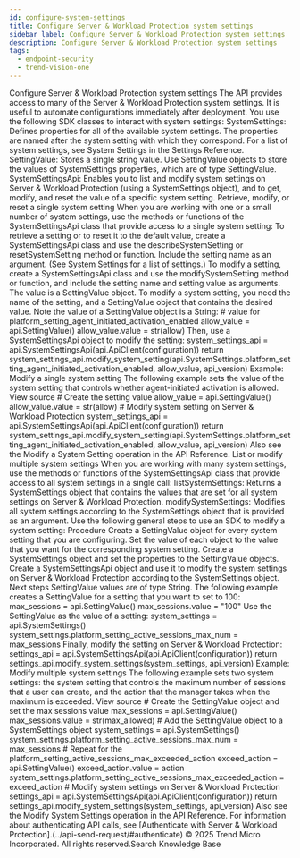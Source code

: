 ```yaml
---
id: configure-system-settings
title: Configure Server & Workload Protection system settings
sidebar_label: Configure Server & Workload Protection system settings
description: Configure Server & Workload Protection system settings
tags:
  - endpoint-security
  - trend-vision-one
---
```


 Configure Server & Workload Protection system settings The API provides access to many of the Server & Workload Protection system settings. It is useful to automate configurations immediately after deployment. You use the following SDK classes to interact with system settings: SystemSettings: Defines properties for all of the available system settings. The properties are named after the system setting with which they correspond. For a list of system settings, see System Settings in the Settings Reference. SettingValue: Stores a single string value. Use SettingValue objects to store the values of SystemSettings properties, which are of type SettingValue. SystemSettingsApi: Enables you to list and modify system settings on Server & Workload Protection (using a SystemSettings object), and to get, modify, and reset the value of a specific system setting. Retrieve, modify, or reset a single system setting When you are working with one or a small number of system settings, use the methods or functions of the SystemSettingsApi class that provide access to a single system setting: To retrieve a setting or to reset it to the default value, create a SystemSettingsApi class and use the describeSystemSetting or resetSystemSetting method or function. Include the setting name as an argument. (See System Settings for a list of settings.) To modify a setting, create a SystemSettingsApi class and use the modifySystemSetting method or function, and include the setting name and setting value as arguments. The value is a SettingValue object. To modify a system setting, you need the name of the setting, and a SettingValue object that contains the desired value. Note the value of a SettingValue object is a String: # value for platform_setting_agent_initiated_activation_enabled allow_value = api.SettingValue() allow_value.value = str(allow) Then, use a SystemSettingsApi object to modify the setting: system_settings_api = api.SystemSettingsApi(api.ApiClient(configuration)) return system_settings_api.modify_system_setting(api.SystemSettings.platform_setting_agent_initiated_activation_enabled, allow_value, api_version) Example: Modify a single system setting The following example sets the value of the system setting that controls whether agent-initiated activation is allowed. View source # Create the setting value allow_value = api.SettingValue() allow_value.value = str(allow) # Modify system setting on Server & Workload Protection system_settings_api = api.SystemSettingsApi(api.ApiClient(configuration)) return system_settings_api.modify_system_setting(api.SystemSettings.platform_setting_agent_initiated_activation_enabled, allow_value, api_version) Also see the Modify a System Setting operation in the API Reference. List or modify multiple system settings When you are working with many system settings, use the methods or functions of the SystemSettingsApi class that provide access to all system settings in a single call: listSystemSettings: Returns a SystemSettings object that contains the values that are set for all system settings on Server & Workload Protection. modifySystemSettings: Modifies all system settings according to the SystemSettings object that is provided as an argument. Use the following general steps to use an SDK to modify a system setting: Procedure Create a SettingValue object for every system setting that you are configuring. Set the value of each object to the value that you want for the corresponding system setting. Create a SystemSettings object and set the properties to the SettingValue objects. Create a SystemSettingsApi object and use it to modify the system settings on Server & Workload Protection according to the SystemSettings object. Next steps SettingValue values are of type String. The following example creates a SettingValue for a setting that you want to set to 100: max_sessions = api.SettingValue() max_sessions.value = "100" Use the SettingValue as the value of a setting: system_settings = api.SystemSettings() system_settings.platform_setting_active_sessions_max_num = max_sessions Finally, modify the setting on Server & Workload Protection: settings_api = api.SystemSettingsApi(api.ApiClient(configuration)) return settings_api.modify_system_settings(system_settings, api_version) Example: Modify multiple system settings The following example sets two system settings: the system setting that controls the maximum number of sessions that a user can create, and the action that the manager takes when the maximum is exceeded. View source # Create the SettingValue object and set the max sessions value max_sessions = api.SettingValue() max_sessions.value = str(max_allowed) # Add the SettingValue object to a SystemSettings object system_settings = api.SystemSettings() system_settings.platform_setting_active_sessions_max_num = max_sessions # Repeat for the platform_setting_active_sessions_max_exceeded_action exceed_action = api.SettingValue() exceed_action.value = action system_settings.platform_setting_active_sessions_max_exceeded_action = exceed_action # Modify system settings on Server & Workload Protection settings_api = api.SystemSettingsApi(api.ApiClient(configuration)) return settings_api.modify_system_settings(system_settings, api_version) Also see the Modify System Settings operation in the API Reference. For information about authenticating API calls, see [Authenticate with Server & Workload Protection].(../api-send-request/#authenticate) © 2025 Trend Micro Incorporated. All rights reserved.Search Knowledge Base
